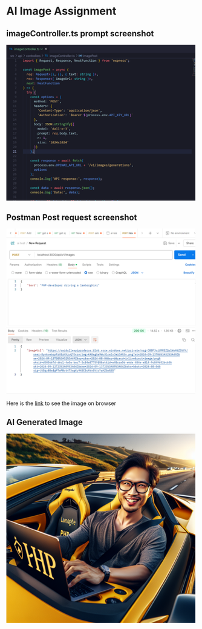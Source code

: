 # AI Image Assignment

## imageController.ts prompt screenshot

<img src="screenshots/ai_image_code_ss.png" alt="code" width="500"/>

## Postman Post request screenshot

<img src="screenshots/ai_image_postman_ss.png" alt="postman" width="500"/>

Here is the [link](https://oaidalleapiprodscus.blob.core.windows.net/private/org-O88PJojUMREZQplWs46ZGVVY/user-8ynkvebrpPzVBzHXjuQTOczn/img-KA8sgGa9Wu31cwIxJaiCAN3n.png?st=2024-09-13T06%3A52%3A49Z&se=2024-09-13T08%3A52%3A49Z&sp=r&sv=2024-08-04&sr=b&rscd=inline&rsct=image/png&skoid=d505667d-d6c1-4a0a-bac7-5c84a87759f8&sktid=a48cca56-e6da-484e-a814-9c849652bcb3&skt=2024-09-12T23%3A09%3A04Z&ske=2024-09-13T23%3A09%3A04Z&sks=b&skv=2024-08-04&sig=jUDgyB8wfgPTwPBct4TXwgKy943C5cAVxGVjcYaKZGw%3D) to see the image on browser

## AI Generated Image

<img src="screenshots/ai_image_response.png" alt="image" width="500"/>
